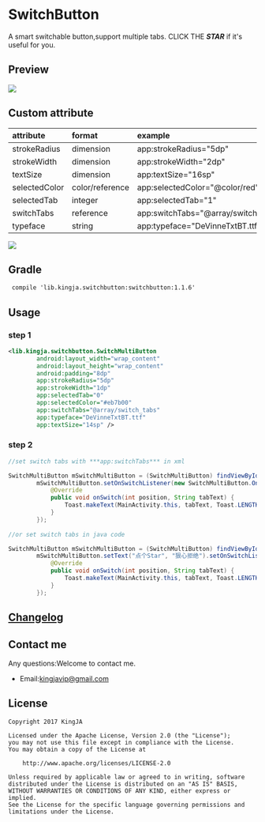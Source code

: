 # SwitchButton
A smart switchable button,support multiple tabs. CLICK THE ***STAR***  if it's useful for you.

## Preview
![](https://github.com/KingJA/SwitchButton/blob/master/img/usage.gif)
## Custom attribute
| attribute | format | example  |
| :------------- |:-------------| :-----|
| strokeRadius | dimension      | app:strokeRadius="5dp" |
| strokeWidth | dimension      | app:strokeWidth="2dp" |
| textSize | dimension      | app:textSize="16sp" |
| selectedColor | color/reference     | app:selectedColor="@color/red" |
| selectedTab | integer     | app:selectedTab="1" |
| switchTabs | reference     | app:switchTabs="@array/switch_tabs" |
| typeface | string     | app:typeface="DeVinneTxtBT.ttf" |

![](https://github.com/KingJA/SwitchButton/blob/master/img/mark.png)
## Gradle
```xml
 compile 'lib.kingja.switchbutton:switchbutton:1.1.6'
```

## Usage
### step 1
```xml
<lib.kingja.switchbutton.SwitchMultiButton
        android:layout_width="wrap_content"
        android:layout_height="wrap_content"
        android:padding="8dp"
        app:strokeRadius="5dp"
        app:strokeWidth="1dp"
        app:selectedTab="0"
        app:selectedColor="#eb7b00"
        app:switchTabs="@array/switch_tabs"
        app:typeface="DeVinneTxtBT.ttf"
        app:textSize="14sp" />
```

### step 2
```java
//set switch tabs with ***app:switchTabs*** in xml 

SwitchMultiButton mSwitchMultiButton = (SwitchMultiButton) findViewById(R.id.switchmultibutton);
        mSwitchMultiButton.setOnSwitchListener(new SwitchMultiButton.OnSwitchListener() {
            @Override
            public void onSwitch(int position, String tabText) {
                Toast.makeText(MainActivity.this, tabText, Toast.LENGTH_SHORT).show();
            }
        });
        
//or set switch tabs in java code

SwitchMultiButton mSwitchMultiButton = (SwitchMultiButton) findViewById(R.id.switchmultibutton);
        mSwitchMultiButton.setText("点个Star", "狠心拒绝").setOnSwitchListener(new SwitchMultiButton.OnSwitchListener() {
            @Override
            public void onSwitch(int position, String tabText) {
                Toast.makeText(MainActivity.this, tabText, Toast.LENGTH_SHORT).show();
            }
        });
```
## [Changelog](ChangeLogs.md)


## Contact me
Any questions:Welcome to contact me.
* Email:kingjavip@gmail.com

## License

    Copyright 2017 KingJA

    Licensed under the Apache License, Version 2.0 (the "License");
    you may not use this file except in compliance with the License.
    You may obtain a copy of the License at

        http://www.apache.org/licenses/LICENSE-2.0

    Unless required by applicable law or agreed to in writing, software
    distributed under the License is distributed on an "AS IS" BASIS,
    WITHOUT WARRANTIES OR CONDITIONS OF ANY KIND, either express or implied.
    See the License for the specific language governing permissions and
    limitations under the License.
